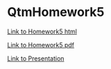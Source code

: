 # QtmHomework5

[Link to Homework5 html](Homework5.html)

[Link to Homework5 pdf](Homework5.pdf)

[Link to Presentation](presentation.html)

